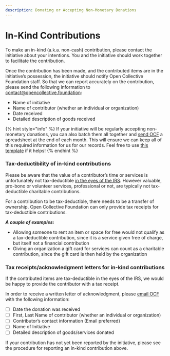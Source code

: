 ```yaml
---
description: Donating or Accepting Non-Monetary Donations
---
```


# In-Kind Contributions

To make an in-kind (a.k.a. non-cash) contribution, please contact the initiative about your intentions. You and the initiative should work together to facilitate the contribution.

Once the contribution has been made, and the contributed items are in the initiative’s possession, the initiative should notify Open Collective Foundation staff. So that we can report accurately on the contribution, please send the following information to [contact@opencollective.foundation](mailto:contact@opencollective.foundation):

* Name of initiative
* Name of contributor (whether an individual or organization)
* Date received
* Detailed description of goods received

{% hint style="info" %}
If your initiative will be regularly accepting non-monetary donations, you can also batch them all together and [send OCF](../../about/contact-us.md) a spreadsheet at the end of each month. This will ensure we can keep all of this required information for us for our records.  Feel free to use [this template](https://docs.google.com/spreadsheets/u/2/d/1A8de4z82oCu2cOVtQ5\_5ac5N9RsWqKrsxbCXt6i4B38/copy) if it helps!
{% endhint %}

### **Tax-deductibility of in-kind contributions**

Please be aware that the value of a contributor’s time or services is unfortunately not tax-deductible [in the eyes of the IRS](https://www.irs.gov/pub/irs-pdf/p526.pdf). However valuable, pro-bono or volunteer services, professional or not, are typically not tax-deductible charitable contributions.

For a contribution to be tax-deductible, there needs to be a transfer of ownership. Open Collective Foundation can only provide tax receipts for tax-deductible contributions.‌

_**A couple of examples:**_

* Allowing someone to rent an item or space for free would not qualify as a tax-deductible contribution, since it is a service given free of charge, but itself not a financial contribution
* Giving an organization a gift card for services can count as a charitable contribution, since the gift card is then held by the organization

### **Tax receipts/acknowledgment letters for in-kind contributions**

‌If the contributed items are tax-deductible in the eyes of the IRS, we would be happy to provide the contributor with a tax receipt.&#x20;

In order to receive a written letter of acknowledgment, please [email OCF](../../about/contact-us.md) with the following information:

* [ ] Date the donation was received
* [ ] First, Last Name of contributor (whether an individual or organization)
* [ ] Contributor’s contact information (Email preferred)
* [ ] Name of Initiative
* [ ] Detailed description of goods/services donated

If your contribution has not yet been reported by the initiative, please see the procedure for reporting an in-kind contribution above.
